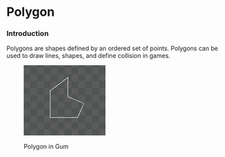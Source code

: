 # Polygon

### Introduction

Polygons are shapes defined by an ordered set of points. Polygons can be used to draw lines, shapes, and define collision in games.

<figure><img src="../../../.gitbook/assets/image (1) (1) (1) (1) (1) (1) (1) (1) (1) (1) (1) (1) (1).png" alt=""><figcaption><p>Polygon in Gum</p></figcaption></figure>

